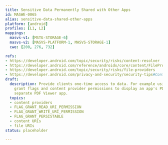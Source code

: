 ```yaml
---
title: Sensitive Data Permanently Shared with Other Apps
id: MASWE-0065
alias: sensitive-data-shared-other-apps
platform: [android]
profiles: [L1, L2]
mappings:
  masvs-v1: [MSTG-STORAGE-6]
  masvs-v2: [MASVS-PLATFORM-1, MASVS-STORAGE-1]
  cwe: [200, 276, 732]

refs:
- https://developer.android.com/topic/security/risks/content-resolver
- https://developer.android.com/reference/androidx/core/content/FileProvider
- https://developer.android.com/topic/security/risks/file-providers
- https://developer.android.com/privacy-and-security/security-tips#ContentProviders
draft:
  description: Provide clients one-time access to data. For example using URI permission
    grant flags and content provider permissions to display an app's PDF file in a
    separate PDF Viewer app.
  topics:
  - content providers
  - FLAG_GRANT_READ_URI_PERMISSION
  - FLAG_GRANT_WRITE_URI_PERMISSION
  - FLAG_GRANT_PERSISTABLE
  - content URIs
  - file URIs
status: placeholder

---
```


